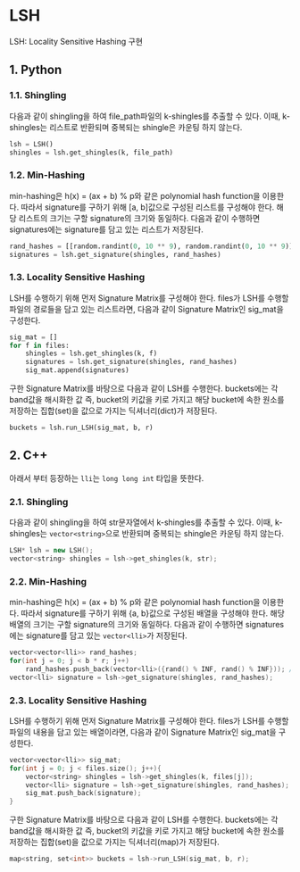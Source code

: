 # LSH
LSH: Locality Sensitive Hashing 구현

## 1. Python
### 1.1. Shingling
  다음과 같이 shingling을 하여 file_path파일의 k-shingles를 추출할 수 있다. 이때, k-shingles는 리스트로 반환되며 중복되는 shingle은 카운팅 하지 않는다.
```python
lsh = LSH()
shingles = lsh.get_shingles(k, file_path)
```

### 1.2. Min-Hashing
  min-hashing은 h(x) = (ax + b) % p와 같은 polynomial hash function을 이용한다. 따라서 signature를 구하기 위해 \[a, b\]값으로 구성된 리스트를 구성해야 한다. 해당 리스트의 크기는 구할 signature의 크기와 동일하다. 다음과 같이 수행하면 signatures에는 signature를 담고 있는 리스트가 저장된다.
```python
rand_hashes = [[random.randint(0, 10 ** 9), random.randint(0, 10 ** 9)] for i in range(b * r)] # b, r은 각각 밴드 수, 한 밴드에 속한 row 수
signatures = lsh.get_signature(shingles, rand_hashes)
```

### 1.3. Locality Sensitive Hashing
  LSH를 수행하기 위해 먼저 Signature Matrix를 구성해야 한다. files가 LSH를 수행할 파일의 경로들을 담고 있는 리스트라면, 다음과 같이 Signature Matrix인 sig_mat을 구성한다.
```python
sig_mat = []
for f in files:
    shingles = lsh.get_shingles(k, f)
    signatures = lsh.get_signature(shingles, rand_hashes)
    sig_mat.append(signatures)
```

  구한 Signature Matrix를 바탕으로 다음과 같이 LSH를 수행한다. buckets에는 각 band값을 해시화한 값 즉, bucket의 키값을 키로 가지고 해당 bucket에 속한 원소를 저장하는 집합(set)을 값으로 가지는 딕셔너리(dict)가 저장된다.
```python
buckets = lsh.run_LSH(sig_mat, b, r)
```

## 2. C++
  아래서 부터 등장하는 `lli`는 `long long int` 타입을 뜻한다.

### 2.1. Shingling
  다음과 같이 shingling을 하여 str문자열에서 k-shingles를 추출할 수 있다. 이때, k-shingles는 `vector<string>`으로 반환되며 중복되는 shingle은 카운팅 하지 않는다.
```cpp
LSH* lsh = new LSH();
vector<string> shingles = lsh->get_shingles(k, str);
```

### 2.2. Min-Hashing
  min-hashing은 h(x) = (ax + b) % p와 같은 polynomial hash function을 이용한다. 따라서 signature를 구하기 위해 {a, b}값으로 구성된 배열을 구성해야 한다. 해당 배열의 크기는 구할 signature의 크기와 동일하다. 다음과 같이 수행하면 signatures에는 signature를 담고 있는 `vector<lli>`가 저장된다.
```cpp
vector<vector<lli>> rand_hashes;
for(int j = 0; j < b * r; j++)
    rand_hashes.push_back(vector<lli>({rand() % INF, rand() % INF})); // b, r은 각각 밴드 수, 한 밴드에 속한 row 수
vector<lli> signature = lsh->get_signature(shingles, rand_hashes);
```

### 2.3. Locality Sensitive Hashing
  LSH를 수행하기 위해 먼저 Signature Matrix를 구성해야 한다. files가 LSH를 수행할 파일의 내용을 담고 있는 배열이라면, 다음과 같이 Signature Matrix인 sig_mat을 구성한다.
```cpp
vector<vector<lli>> sig_mat;
for(int j = 0; j < files.size(); j++){
    vector<string> shingles = lsh->get_shingles(k, files[j]);
    vector<lli> signature = lsh->get_signature(shingles, rand_hashes);
    sig_mat.push_back(signature);
}
```

  구한 Signature Matrix를 바탕으로 다음과 같이 LSH를 수행한다. buckets에는 각 band값을 해시화한 값 즉, bucket의 키값을 키로 가지고 해당 bucket에 속한 원소를 저장하는 집합(set)을 값으로 가지는 딕셔너리(map)가 저장된다.
```cpp
map<string, set<int>> buckets = lsh->run_LSH(sig_mat, b, r);
```
